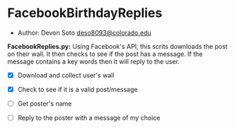 # FacebookBirthdayReplies


* Author:
Devon Soto
deso8093@colorado.edu


**FacebookReplies.py:** Using Facebook's API, this scrits downloads the post on their wall. It then checks to see if the post has a message. If the message contains a key words then it will reply to the user. 

- [x] Download and collect user's wall 
- [x] Check to see if it is a valid post/message
- [ ] Get poster's name 
- [ ] Reply to the poster with a message of my choice

